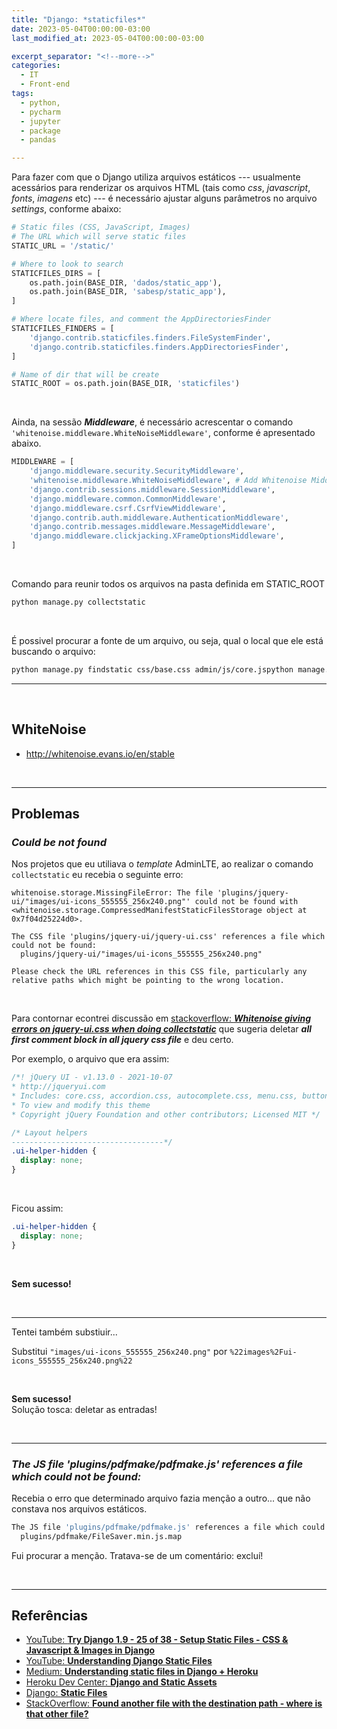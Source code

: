 ```yaml
---
title: "Django: *staticfiles*"
date: 2023-05-04T00:00:00-03:00
last_modified_at: 2023-05-04T00:00:00-03:00

excerpt_separator: "<!--more-->"
categories:
  - IT
  - Front-end
tags:
  - python,
  - pycharm
  - jupyter
  - package
  - pandas

---
```


Para fazer com que o Django utiliza arquivos estáticos --- usualmente acessários para renderizar os arquivos HTML (tais como _css_, _javascript_, _fonts_, _imagens_ etc) --- é necessário ajustar alguns parâmetros no arquivo _settings_, conforme abaixo:

```python
# Static files (CSS, JavaScript, Images)
# The URL which will serve static files
STATIC_URL = '/static/'

# Where to look to search
STATICFILES_DIRS = [
    os.path.join(BASE_DIR, 'dados/static_app'),
    os.path.join(BASE_DIR, 'sabesp/static_app'),
]

# Where locate files, and comment the AppDirectoriesFinder
STATICFILES_FINDERS = [
    'django.contrib.staticfiles.finders.FileSystemFinder',
    'django.contrib.staticfiles.finders.AppDirectoriesFinder',
]

# Name of dir that will be create
STATIC_ROOT = os.path.join(BASE_DIR, 'staticfiles')
```

<br>

Ainda, na sessão **_Middleware_**, é necessário acrescentar o comando `'whitenoise.middleware.WhiteNoiseMiddleware'`, conforme é apresentado abaixo.

```python
MIDDLEWARE = [
    'django.middleware.security.SecurityMiddleware',
    'whitenoise.middleware.WhiteNoiseMiddleware', # Add Whitenoise Middleware
    'django.contrib.sessions.middleware.SessionMiddleware',
    'django.middleware.common.CommonMiddleware',
    'django.middleware.csrf.CsrfViewMiddleware',
    'django.contrib.auth.middleware.AuthenticationMiddleware',
    'django.contrib.messages.middleware.MessageMiddleware',
    'django.middleware.clickjacking.XFrameOptionsMiddleware',
]
```

<br>

Comando para reunir todos os arquivos na pasta definida em STATIC_ROOT

```bash
python manage.py collectstatic
```

<br>

É possivel procurar a fonte de um arquivo, ou seja, qual o local que ele está buscando o arquivo:

```bash
python manage.py findstatic css/base.css admin/js/core.jspython manage.py
```

---

<br>

## WhiteNoise

- http://whitenoise.evans.io/en/stable

<br>

---

## Problemas

### _Could be not found_

Nos projetos que eu utiliava o _template_ AdminLTE, ao realizar o comando `collectstatic` eu recebia o seguinte erro:

```
whitenoise.storage.MissingFileError: The file 'plugins/jquery-ui/"images/ui-icons_555555_256x240.png"' could not be found with <whitenoise.storage.CompressedManifestStaticFilesStorage object at 0x7f04d25224d0>.

The CSS file 'plugins/jquery-ui/jquery-ui.css' references a file which could not be found:
  plugins/jquery-ui/"images/ui-icons_555555_256x240.png"

Please check the URL references in this CSS file, particularly any
relative paths which might be pointing to the wrong location.

```

<br>

Para contornar econtrei discussão em [stackoverflow: **_Whitenoise giving errors on jquery-ui.css when doing collectstatic_**](https://stackoverflow.com/questions/47238946/whitenoise-giving-errors-on-jquery-ui-css-when-doing-collectstatic) que sugeria deletar **_all first comment block in all jquery css file_** e deu certo.

Por exemplo, o arquivo que era assim:

```css
/*! jQuery UI - v1.13.0 - 2021-10-07
* http://jqueryui.com
* Includes: core.css, accordion.css, autocomplete.css, menu.css, button.css, controlgroup.css, checkboxradio.css, datepicker.css, dialog.css, draggable.css, resizable.css, progressbar.css, selectable.css, selectmenu.css, slider.css, sortable.css, spinner.css, tabs.css, tooltip.css, theme.css
* To view and modify this theme
* Copyright jQuery Foundation and other contributors; Licensed MIT */

/* Layout helpers
----------------------------------*/
.ui-helper-hidden {
  display: none;
}
```

<br>

Ficou assim:

```css
.ui-helper-hidden {
  display: none;
}
```

<br>

**Sem sucesso!**

<br>

---

Tentei também substiuir...

Substitui `"images/ui-icons_555555_256x240.png"` por `%22images%2Fui-icons_555555_256x240.png%22`

<br>

**Sem sucesso!**<br>
Solução tosca: deletar as entradas!

<br>

---

### _The JS file 'plugins/pdfmake/pdfmake.js' references a file which could not be found:_

Recebia o erro que determinado arquivo fazia menção a outro... que não constava nos arquivos estáticos.

```bash
The JS file 'plugins/pdfmake/pdfmake.js' references a file which could not be found:
  plugins/pdfmake/FileSaver.min.js.map
```

Fui procurar a menção. Tratava-se de um comentário: excluí!

<br>

---

## Referências

- [YouTube: **Try Django 1.9 - 25 of 38 - Setup Static Files - CSS & Javascript & Images in Django**](https://www.youtube.com/watch?v=YH-ipgxlJzs)
- [YouTube: **Understanding Django Static Files**](https://www.youtube.com/watch?v=w9F9k-JHvcQ)
- [Medium: **Understanding static files in Django + Heroku**](https://medium.com/@vonkunesnewton/understanding-static-files-in-django-heroku-1b8d2f003977)
- [Heroku Dev Center: **Django and Static Assets**](https://devcenter.heroku.com/articles/django-assets)
- [Django: **Static Files**](https://docs.djangoproject.com/en/3.0/howto/static-files/)
- [StackOverflow: **Found another file with the destination path - where is that other file?**](https://stackoverflow.com/questions/35571256/found-another-file-with-the-destination-path-where-is-that-other-file)
